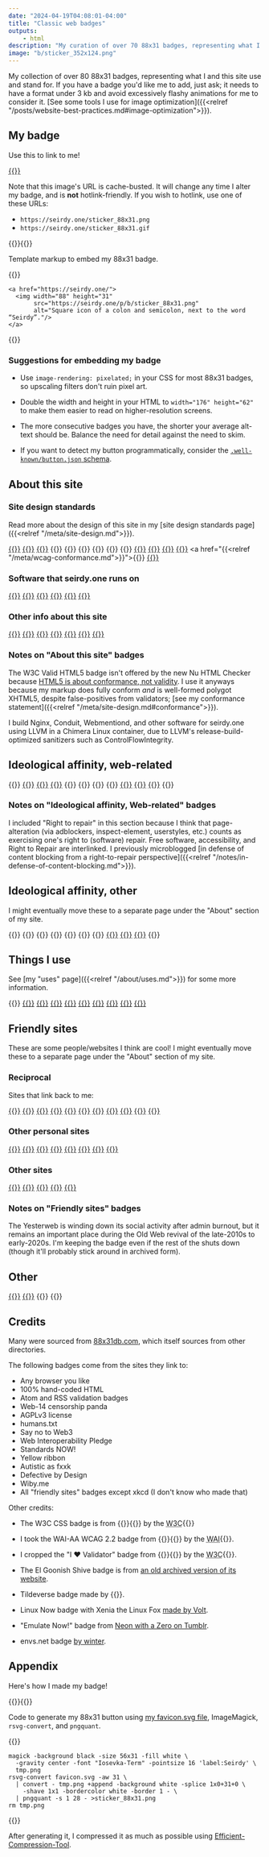 ```yaml
---
date: "2024-04-19T04:08:01-04:00"
title: "Classic web badges"
outputs:
    - html
description: "My curation of over 70 88x31 badges, representing what I and this site use and stand for."
image: "b/sticker_352x124.png"
---
```

My collection of over 80 88x31 badges, representing what I and this site use and stand for. If you have a badge you'd like me to add, just ask; it needs to have a format under 3&#160;kb and avoid excessively flashy animations for me to consider it. [See some tools I use for image optimization]({{<relref "/posts/website-best-practices.md#image-optimization">}}).

## My badge

Use this to link to me!

<a href="https://seirdy.one/">{{<picture name="b/sticker_88x31" alt="My favicon, a white colon and semicolon on a black backround, next to the word “Seirdy”." width="176" height="62" class="pix">}}</a>

Note that this image's URL is cache-busted. It will change any time I alter my badge, and is **not** hotlink-friendly. If you wish to hotlink, use one of these URLs:

- `https://seirdy.one/sticker_88x31.png`
- `https://seirdy.one/sticker_88x31.gif`

{{<codefigure>}}{{<codecaption lang="HTML">}}

Template markup to embed my 88x31 badge.

{{</codecaption>}}

```figure
<a href="https://seirdy.one/">
  <img width="88" height="31"
       src="https://seirdy.one/p/b/sticker_88x31.png"
       alt="Square icon of a colon and semicolon, next to the word “Seirdy”."/>
</a>
```

{{</codefigure>}}

### Suggestions for embedding my badge

- Use `image-rendering: pixelated;` in your CSS for most 88x31 badges, so upscaling filters don't ruin pixel art.

- Double the width and height in your HTML to `width="176" height="62"` to make them easier to read on higher-resolution screens.

- The more consecutive badges you have, the shorter your average alt-text should be. Balance the need for detail against the need to skim.

- If you want to detect my button programmatically, consider the [`.well-known/button.json` schema](https://codeberg.org/LunarEclipse/well-known-button).

## About this site

### Site design standards

Read more about the design of this site in my [site design standards page]({{<relref "/meta/site-design.md">}}).

<a href="https://anybrowser.org/campaign/">{{<picture name="b/any_browser" alt="The text “any browser you like.” next to a light prism." width="176" height="62" class="pix">}}</a>
<a href="https://dd-b.net/lynx-enhanced.html">{{<picture name="b/lynx_enh" alt="Lynx Enhanced." width="176" height="62" class="pix">}}</a>
<a href="https://web.archive.org/web/20230607005614/http://www.ermel.org/handcoded/">{{<picture name="b/handcoded" alt="100% hand-coded HTML." width="176" height="62" class="pix">}}</a>
{{<picture name="b/cookie_free" alt="This site is certified 100% cookie free!" width="176" height="62" class="pix">}}
{{<picture name="b/javascript-zero" alt="Proudly zero JavaScript!" width="176" height="62" class="pix">}}
{{<picture name="b/web11" alt="Web 1.1." width="176" height="62" class="pix">}}
{{<picture name="b/is_it_slow_say_so" alt="Is it slow? Say so!" width="176" height="62" class="pix">}}
{{<picture name="b/dark-mode" alt="Made for Dark Mode!" width="176" height="62" class="pix">}}
{{<picture name="b/mobilefriendly" alt="Mobile friendly." width="176" height="62" class="pix">}}
<a href="https://git.sr.ht/~seirdy/seirdy.one/tree/master/item/linter-configs/vnu_filter.jq">{{<picture name="b/html5" alt="W3C valid HTML5." width="176" height="62" class="pix">}}</a>
<a href="https://git.sr.ht/~seirdy/seirdy.one/tree/master/item/linter-configs/vnu_filter.jq">{{<picture name="b/valid-css" alt="W3C valid CSS." width="176" height="62" class="pix">}}</a>
<a href="https://validator.w3.org/feed/check.cgi?url=https%3A%2F%2Fseirdy.one%2Fatom.xml">{{<picture name="b/valid-atom" alt="Valid Atom feed." width="176" height="62" class="pix">}}</a>
<a href="https://validator.w3.org/feed/check.cgi?url=https%3A%2F%2Fseirdy.one%2Findex.xml">{{<picture name="b/valid-rss" alt="Valid RSS feed." width="176" height="62" class="pix">}}</a>
<a href="{{<relref "/meta/wcag-conformance.md">}}">{{<picture name="b/wcag22" alt="W3C WAI-AA WCAG 2.2." width="176" height="62" class="pix">}}</a>
<a href="https://web.archive.org/web/20240507225939/https://humanstxt.org/">{{<picture name="b/humanstxt" alt="humans dot TXT" width="176" height="62" class="pix">}}</a>

### Software that seirdy.one runs on

<a href="https://fedoraproject.org/">{{<picture name="b/fedora" alt="Powered by Fedora™." width="176" height="62" class="pix">}}</a>
<a href="https://nginx.org/">{{<picture name="b/nginx" alt="Nginx powered." width="176" height="62" class="pix">}}</a>
<a href="https://llvm.org/">{{<picture name="b/llvm" alt="LLVM compiler infrastructure." width="176" height="62" class="pix">}}</a>
<a href="https://www.torproject.org/">{{<picture name="b/tor" alt="The Tor Project." width="176" height="62" class="pix">}}</a>
<a href="https://gohugo.io/">{{<picture name="b/hugo" alt="Logo for the Hugo static site generator." width="176" height="62" class="pix">}}</a>
<a href="https://www.w3.org/developers/tools/">{{<picture name="b/heartvalidator" alt="I heart validator." width="176" height="62" class="pix">}}</a>

### Other info about this site

<a href="https://www.mabsland.com/Adoption.html">{{<picture name="b/panda_14c" alt="Smug panda fursona next to the text “Web 14”." width="176" height="62" class="pix">}}</a>
<a href="https://tildeverse.org/">{{<picture name="b/tildeverse" alt="Tildeverse." width="176" height="62" class="pix">}}</a>
<a href="https://indieweb.org/">{{<picture name="b/indieweb" alt="I W C Now! indieweb.org." width="176" height="62" class="pix">}}</a>
<a href="https://indieweb.org/Webmention">{{<picture name="b/webmentions" alt="Webmentions supported." width="176" height="62" class="pix">}}</a>
<a href="https://internet.nl/faqs/ipv6/">{{<picture name="b/ipv6" alt="The word “IPv6” next to a green checkmark." width="176" height="62" class="pix">}}</a>
<a href="https://creativecommons.org/licenses/by-sa/4.0/">{{<picture name="b/cc-by-sa" alt="Creative Commons BY-SA license." width="176" height="62" class="pix">}}</a>
<a href="https://www.gnu.org/licenses/agpl-3.0.en.html">{{<picture name="b/agplv3" alt="AGPL v3: Free Software. It stands for GNU Affero General Public Licence, version 3." width="176" height="62" class="pix">}}</a>

### Notes on "About this site" badges

The W3C Valid HTML5 badge isn't offered by the new Nu HTML Checker because [HTML5 is about conformance, not validity](https://html5doctor.com/html5-check-it-before-you-wreck-it-with-miketm-smith/). I use it anyways because my markup does fully conform _and_ is well-formed polygot XHTML5, despite false-positives from validators; [see my conformance statement]({{<relref "/meta/site-design.md#conformance">}}).

I build Nginx, Conduit, Webmentiond, and other software for seirdy.one using LLVM in a Chimera Linux container, due to LLVM's release-build-optimized sanitizers such as ControlFlowIntegrity.

## Ideological affinity, web-related

{{<picture name="b/anonymize" alt="Anonymize the web now!" width="176" height="62" class="pix">}}
<a href="https://justinjackson.ca/webmaster/">{{<picture name="b/fckingwww" alt="The dark green text “fucking webmaster” on a shell prompt in a terminal window." width="176" height="62" class="pix">}}</a>
<a href="https://www.w3.org/QA/Tips/iso-date">{{<picture name="b/iso" alt="ISO-8601 now! YYYY-MM-DD." width="176" height="62" class="pix">}}</a>
<a href="https://yesterweb.org/no-to-web3/">{{<picture name="b/keep" alt="Keep the Web free. Say no to Web3." width="176" height="62" class="pix">}}</a>
{{<picture name="b/nn" alt="I support Net Neutrality." width="176" height="62" class="pix">}}
{{<picture name="b/noblink" alt="No <blink> tags! 3.0." width="176" height="62" class="pix">}}
{{<picture name="b/frames-suck" alt="The text “Campaign against frames!” next to a crossed-out webpage full of frames." width="176" height="62" class="pix">}}
{{<picture name="b/right2repair" alt="I support right to repair." width="176" height="62" class="pix">}}
<a href="https://www.w3.org/Promotion/WIP/">{{<picture name="b/wip" alt="The text “Web Interoperability Pledge” next to a drawing of gears." width="176" height="62" class="pix">}}</a>
<a href="https://archive.webstandards.org/bannerx.html">{{<picture name="b/wpsnowbord" alt="A wasp next to the words “standards NOW!”" width="176" height="62" class="pix">}}</a>
<a href="https://web.archive.org/web/20060206224207fw_/http://www.subreality.com/yellow.htm">{{<picture name="b/yellow_ribbon" alt="Yellow ribbon: online friendship means something!" width="176" height="62" class="pix">}}</a>
{{<picture name="b/tiredaf" alt="Tired A-F of: paywalls, advertisements, notifications, marketing emails, followers, likes, influencers, artificial scarcity, parasocial interaction." width="176" height="62" class="pix">}}

### Notes on "Ideological affinity, Web-related" badges

I included "Right to repair" in this section because I think that page-alteration (via adblockers, inspect-element, userstyles, etc.) counts as exercising one's right to (software) repair. Free software, accessibility, and Right to Repair are interlinked. I previously microblogged [in defense of content blocking from a right-to-repair perspective]({{<relref "/notes/in-defense-of-content-blocking.md">}}).

## Ideological affinity, other

I might eventually move these to a separate page under the "About" section of my site.

{{<picture name="b/antinazi" alt="No nazi. No fascism. No racism." width="176" height="62" class="pix">}}
{{<picture name="b/animegay" alt="Anime is gay as hell but I approve!" width="176" height="62" class="pix">}}
{{<picture name="b/brolove" alt="The words “It’s okay to give your bros some love” next to two anime boys kissing." width="176" height="62" class="pix">}}
{{<picture name="b/catboys" alt="The words “catboys meow!” next to a silhouette of a cat head flapping its ears." width="176" height="62" class="pix">}}
{{<picture name="b/genderfluid" alt="genderfluid flag." width="176" height="62" class="pix">}}
{{<picture name="b/trans-rights" alt="Trans rights now!" width="176" height="62" class="pix">}}
{{<picture name="b/adhd" alt="ADHD." width="176" height="62" class="pix">}}
<a href="https://www.autisticasfxxk.com/">{{<picture name="b/autisticasfxxk.com" alt="The words “autistic as fuck” flash over a pick background. The word “fuck” is censored." width="176" height="62" class="pix">}}</a>
<a href="https://www.defectivebydesign.org/">{{<picture name="b/dbd" alt="Defective by design. Eliminate DRM now!" width="176" height="62" class="pix">}}</a>
<a href="https://en.wikipedia.org/wiki/Illegal_number?useskin=vector">{{<picture name="b/aacs" alt="The characters “8 8 8 C 0” over the vertical strips of the digital free speech flag." width="176" height="62" class="pix">}}</a>
{{<picture name="b/emulate-now" alt="Emulate Now!" width="176" height="62" class="pix">}}

## Things I use

See [my "uses" page]({{<relref "/about/uses.md">}}) for some more information.

{{<picture name="b/linux" alt="Xenia the Linux fox next to the words “Linux now!”" width="176" height="62" class="pix">}}
<a href="https://fediverse.party/en/fediverse/">{{<picture name="b/fediverse" alt="Join the fediverse." width="176" height="62" class="pix">}}</a>
<a href="https://www.gutenberg.org/">{{<picture name="b/gutenberg" alt="Project Gutenberg." width="176" height="62" class="pix">}}</a>
<a href="https://archive.org/?noscript=true">{{<picture name="b/internetarchive" alt="Internet Archive." width="176" height="62" class="pix">}}</a>
<a href="https://wiby.me/about/">{{<picture name="b/wiby" alt="Wiby.me search." width="176" height="62" class="pix">}}</a>
<a href="https://neovim.io/">{{<picture name="b/neovim" alt="Made with NeoVim." width="176" height="62" class="pix">}}</a>
<a href="https://ffmpeg.org/">{{<picture name="b/ffmpeg" alt="FFmpeg." width="176" height="62" class="pix">}}</a>
<a href="https://github.com/yt-dlp/yt-dlp">{{<picture name="b/yt-dl" alt="The word “youtube-dl” flashes on a command prompt." width="176" height="62" class="pix">}}</a>
<a href="https://matrix.org/">{{<picture name="b/matrix" alt="Matrix." width="176" height="62" class="pix">}}</a>
<a href="https://github.com/gorhill/uBlock">{{<picture name="b/ublock-origin" alt="uBlock Origin now!" width="176" height="62" class="pix">}}</a>

## Friendly sites

These are some people/websites I think are cool! I might eventually move these to a separate page under the "About" section of my site.

### Reciprocal

Sites that link back to me:

<a href="https://tea.cuddleslut.fr/">{{<picture name="b/tea_banner" alt="the word “tea” over a nonbinary flag next to a blushing personified teacup." width="176" height="62" class="pix">}}</a>
<a href="https://daudix.codeberg.page/about/">{{<picture name="b/daudix" alt="Daudix." width="176" height="62" class="pix">}}</a>
<a href="https://dj-chase.com/">{{<picture name="b/dj-chase" alt="DJ Chase." width="176" height="62" class="pix">}}</a>
<a href="https://astrid.tech/">{{<picture name="b/astriddottech" alt="astrid dot tech in glitchy distorted letters." width="176" height="62" class="pix">}}</a>
<a href="https://slatecave.net/railstation">{{<picture name="b/slatecave" alt="slatecave.net." width="176" height="62" class="pix">}}</a>
<a href="https://www.theresnotime.co.uk/">{{<picture name="b/theresnotime" alt="fox head over the words “TheresNoTime”." width="176" height="62" class="pix">}}</a>
<a href="https://itzzen.net/">{{<picture name="b/itzzen" alt="www dot itzzen dot net." width="176" height="62" class="pix">}}</a>
<a href="https://winter.entities.org.uk/">{{<picture name="b/winter" alt="winter colon-three meow!" width="176" height="62" class="pix">}}</a>
<a href="https://ezrizhu.com/">{{<picture name="b/ezri" alt="ezri" width="176" height="62" class="pix">}}</a>
<a href="https://keithhacks.cyou/">{{<picture name="b/keith" alt="the word “keith” after a tilde and a bone, with a rainbow border." width="176" height="62" class="pix">}}</a>
<a href="https://xaselgio.net/">{{<picture name="b/xaselgio" alt="indigo’s den: xaselgo" width="176" height="62" class="pix">}}</a>

### Other personal sites

<a href="https://moth.monster/">{{<picture name="b/moth" alt="The word “moth” in a brown-on-orange palette next to a flat inverted moth icon." width="176" height="62" class="pix">}}</a>
<a href="https://tilde.town/~georgemoody/">{{<picture name="b/georgemoody" alt="Georgemoody." width="176" height="62" class="pix">}}</a>
<a href="https://owlsroost.xyz/">{{<picture name="b/owlsroost" alt="Owl’s Roost." width="176" height="62" class="pix">}}</a>
<a href="https://easrng.net/">{{<picture name="b/easrng" alt="easrng." width="176" height="62" class="pix">}}</a>
<a href="https://viatrix.is-hella.gay/">{{<picture name="b/vivi-8831" alt="Viatrix." width="176" height="62" class="pix">}}</a>
<a href="https://lunareclipse.zone/">{{<picture name="b/lunar-eclipse" alt="The text “Lunar Eclipse Zone” next to a magenta eclipsed moon." width="176" height="62" class="pix">}}</a>
<a href="https://ch0ccyra1n.gitlab.io/">{{<picture name="b/ch0ccyra1n" alt="ch0ccyra1n’s website!" width="176" height="62" class="pix">}}</a>
<a href="https://translunar.academy/">{{<picture name="b/tla" alt="Translunar Academy." width="176" height="62" class="pix">}}</a>

### Other sites

<a href="https://eightyeightthirty.one/">{{<picture name="b/eightyeightthirtyone" alt="eighty eight thirty dot one." width="176" height="62" class="pix">}}</a>
<a href="https://yesterweb.org/">{{<picture name="b/yesterweb" alt="YesterWeb: reclaim the net." width="176" height="62" class="pix">}}</a>
<a href="https://www.egscomics.com/">{{<picture name="b/egs" alt="El Goonish Shive." width="176" height="62" class="pix">}}</a>
<a href="https://xkcd.com/">{{<picture name="b/xkcd" alt="xkcd." width="176" height="62" class="pix">}}</a>
<a href="https://envs.net">{{<picture name="b/envs" alt="envs." width="176" height="62" class="pix">}}</a>

### Notes on "Friendly sites" badges

The Yesterweb is winding down its social activity after admin burnout, but it remains an important place during the Old Web revival of the late-2010s to early-2020s. I'm keeping the badge even if the rest of the shuts down (though it'll probably stick around in archived form).

## Other

<a href="https://www.nbcuni.co.jp/rondorobe/anime/lain/">{{<picture name="b/lain" alt="Close-up of Lain Iwakura’s eyes with a static filter." width="176" height="62" class="pix">}}</a>
<a href="https://ooo.eeeee.ooo/">{{<picture name="b/miku" alt="The text “This site is Miku-approved” next to Hatsune Miku." width="176" height="62" class="pix">}}</a>
{{<picture name="b/graphicdesign" alt="The words “graphic design is my passion” next to a bad drawing of a frog. Sarcasm implied." width="176" height="62" class="pix">}}
{{<picture name="b/ilovehorror" alt="I heart horror." width="176" height="62" class="pix">}}

## Credits

Many were sourced from [88x31db.com](https://88x31db.com/), which itself sources from other directories.

The following badges come from the sites they link to:

- Any browser you like
- 100% hand-coded HTML
- Atom and RSS validation badges
- Web-14 censorship panda
- AGPLv3 license
- humans.txt
- Say no to Web3
- Web Interoperability Pledge
- Standards NOW!
- Yellow ribbon
- Autistic as fxxk
- Defective by Design
- Wiby.me
- All "friendly sites" badges except xkcd (I don't know who made that)

Other credits:

- The W3C CSS badge is from {{<mention-work role="doc-credit" itemtype="Article" itemprop="citation">}}{{<cited-work name="The W3C “validation” icons" url="https://www.w3.org/QA/Tools/Icons" extraName="headline">}} by the <abbr itemscope="" itemtype="https://schema.org/Organization" itemprop="publisher" title="World Wide Web Consortium">W3C</abbr>{{</mention-work>}}

- I took the WAI-AA WCAG 2.2 badge from {{<mention-work role="doc-credit" itemtype="WebPage" itemprop="citation">}}{{<cited-work name="Adding WCAG Conformance Logos" url="https://www.w3.org/WAI/standards-guidelines/wcag/conformance-logos/" extraName="headline">}} by the <abbr itemscope="" itemtype="https://schema.org/Organization" itemprop="publisher" title="Web Accessibility Initiative">WAI</abbr>{{</mention-work>}}.

- I cropped the "I ❤ Validator" badge from {{<mention-work role="doc-credit" itemtype="Article" itemprop="citation">}}{{<cited-work name="W3C launches Validator Donation and Sponsorship Campaign" url="https://www.w3.org/news/2008/w3c-launches-validator-donation-and-sponsorship-campaign/" extraName="headline">}} by the <abbr itemscope="" itemtype="https://schema.org/Organization" itemprop="publisher" title="World Wide Web Consortium">W3C</abbr>{{</mention-work>}}.

- The El Goonish Shive badge is from [an old archived version of its website](https://web.archive.org/web/20071223104609/http://www.egscomics.com:80/banners.html).

- Tildeverse badge made by {{<indieweb-person itemprop="mentions" name="DJ Chase" url="https://dj-chase.com/">}}.

- Linux Now badge with Xenia the Linux Fox [made by Volt](https://meow.social/@voltbun/109600348286574222).

- "Emulate Now!" badge from [Neon with a Zero on Tumblr](https://ne0nwithazero.tumblr.com/post/702936474323206144).

- envs.net badge [by winter](https://winter.entities.org.uk/buttons/).

## Appendix

Here's how I made my badge!

{{<codefigure>}}{{<codecaption lang="Shell">}}

Code to generate my 88x31 button using [my favicon.svg file](../../favicon.svg), ImageMagick, `rsvg-convert`, and `pngquant`.

{{</codecaption>}}

```figure
magick -background black -size 56x31 -fill white \
  -gravity center -font "Iosevka-Term" -pointsize 16 'label:Seirdy' \
  tmp.png
rsvg-convert favicon.svg -aw 31 \
  | convert - tmp.png +append -background white -splice 1x0+31+0 \
    -shave 1x1 -bordercolor white -border 1 - \
  | pngquant -s 1 28 - >sticker_88x31.png
rm tmp.png
```

{{</codefigure>}}

After generating it, I compressed it as much as possible using [Efficient-Compression-Tool](https://github.com/fhanau/Efficient-Compression-Tool).

